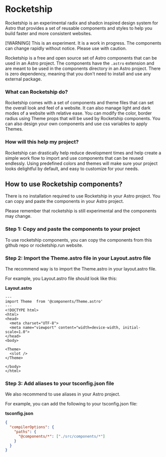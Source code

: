 # Rocketship

 Rocketship is an experimental radix and shadcn inspired design system for Astro that provides a set of reusable components and styles to help you build faster and more consistent websites.
 
 [!WARNING]
 This is an experiment. It is a work in progress. The components can change rapidly without notice. Please use with caution.
    


Rocketship is a free and open source set of Astro components that can be used in an Astro project. The components have the `.astro` extension and are meant to be used in the components directory in an Astro project. There is zero dependency, meaning that you don't need to install and use any external package.


### What can Rocketship do?

Rocketship comes with a set of components and theme files that can set the overall look and feel of a website. It can also manage light and dark modes of a website with relative ease. You can modify the color, border radius using Theme props that will be used by Rocketship components. You can also design your own components and use css variables to apply Themes. 

### How will this help my project?

Rocketship can drastically help reduce development times and help create a simple work flow to import and use components that can be reused endlessly. Using predefined colors and themes will make sure your project looks delightful by default, and easy to customize for your needs.



## How to use Rocketship components?

There is no installation required to use Rocketship in your Astro project. You can copy and paste the components in your Astro project.

Please remember that rocketship is still experimental and the components may change. 


### Step 1: Copy and paste the components to your project

To use rocketship components, you can copy the components from this github repo or rocketship.run website. 


### Step 2: Import the Theme.astro file in your Layout.astro file
The recommend way is to import the Theme.astro in your layout.astro file. 

For example, you Layout.astro file should look like this:

**Layout.astro**

```astro
---
import Theme  from '@components/Theme.astro'
---
<!DOCTYPE html>
<html>
<head>
  <meta charset="UTF-8">
  <meta name="viewport" content="width=device-width, initial-scale=1.0">
</head>
<body>

<Theme>
  <slot />
</Theme>

</body>
</html>
```

### Step 3: Add aliases to your tsconfig.json file

We also recommend to use aliases in your Astro project. 

For example, you can add the following to your tsconfig.json file:

**tsconfig.json**
```json
{
  "compilerOptions": {
    "paths": {
      "@components/*": ["./src/components/*"]
    }
  }
}
```

